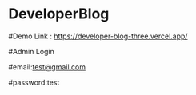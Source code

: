 # DeveloperBlog

#Demo Link : https://developer-blog-three.vercel.app/

#Admin Login

#email:test@gmail.com  

#password:test
